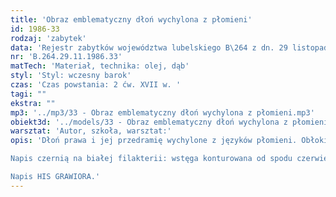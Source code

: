 ```yaml
---
title: 'Obraz emblematyczny dłoń wychylona z płomieni'
id: 1986-33
rodzaj: 'zabytek'
data: 'Rejestr zabytków województwa lubelskiego B\264 z dn. 29 listopada 1986 r. '
nr: 'B.264.29.11.1986.33'
matTech: 'Materiał, technika: olej, dąb'
styl: 'Styl: wczesny barok'
czas: 'Czas powstania: 2 ćw. XVII w. '
tagi: ""
ekstra: ""
mp3: '../mp3/33 - Obraz emblematyczny dłoń wychylona z płomieni.mp3'
obiekt3d: '../models/33 - Obraz emblematyczny dłoń wychylona z płomieni.glb'
warsztat: 'Autor, szkoła, warsztat:'
opis: 'Dłoń prawa i jej przedramię wychylone z języków płomieni. Obłoki brunatne i biało szaro stalowe. Przyziemie brązowo brunatne. 

Napis czernią na białej filakterii: wstęga konturowana od spodu czerwienią. 

Napis HIS GRAWIORA.'
---
```

